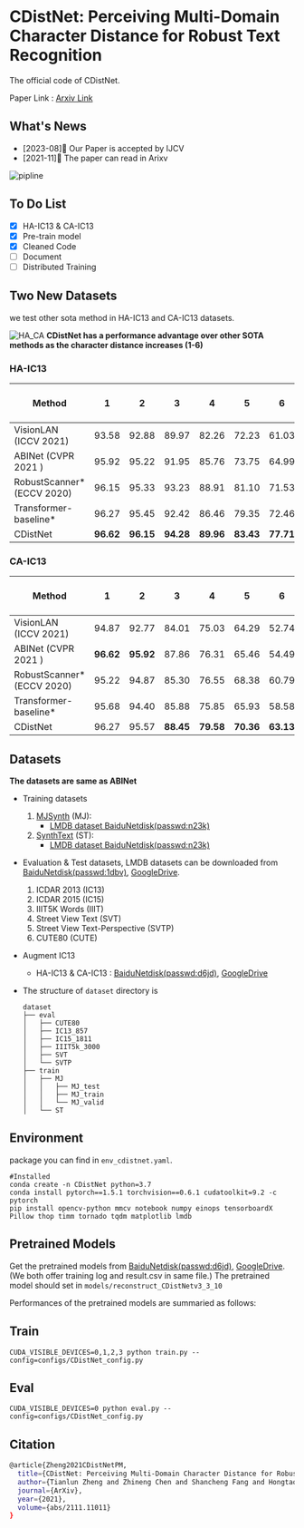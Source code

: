 # CDistNet: Perceiving Multi-Domain Character Distance for Robust Text Recognition

The official code of CDistNet.

Paper Link : [Arxiv Link](http://arxiv.org/abs/2111.11011) 

## What's News

- [2023-08]🌟 Our Paper is accepted by IJCV
- [2021-11]🌟 The paper can read in Arixv

![pipline](./utils/fig2_00.png)
## To Do List
* [x] HA-IC13 & CA-IC13
* [x] Pre-train model
* [x] Cleaned Code
* [ ] Document
* [ ] Distributed Training

## Two New Datasets 
we test other sota method in HA-IC13 and CA-IC13 datasets. 

 ![HA_CA](./utils/fig5_00.png)
**CDistNet has a performance advantage over other SOTA methods as the character distance increases (1-6)**
### HA-IC13
|Method |1 | 2 | 3 | 4 | 5 | 6 | Code & Pretrain model|
|- | - | - | - | - | - | - | - | 
|VisionLAN (ICCV 2021) | 93.58 | 92.88 | 89.97  | 82.26 | 72.23 | 61.03 | [Offical Code](https://github.com/wangyuxin87/VisionLAN)|
|ABINet (CVPR 2021 ) | 95.92 |95.22 | 91.95 | 85.76 | 73.75 | 64.99 | [Offical Code](https://github.com/FangShancheng/ABINet)|
|RobustScanner* (ECCV 2020) | 96.15 | 95.33 | 93.23 | 88.91 | 81.10 |71.53 | -- |
| Transformer-baseline* | 96.27 | 95.45 | 92.42 | 86.46 | 79.35 | 72.46 | -- |
|CDistNet |**96.62**| **96.15** | **94.28** | **89.96** | **83.43** | **77.71** | -- | 

### CA-IC13
|Method |1 | 2 | 3 | 4 | 5 | 6 | Code & Pretrain model|
|- | - | - | - | - | - | - | - | 
|VisionLAN (ICCV 2021) | 94.87 | 92.77 | 84.01 | 75.03 | 64.29 | 52.74 | [Offical Code](https://github.com/wangyuxin87/VisionLAN)|
|ABINet (CVPR 2021 ) | **96.62** | **95.92** | 87.86 |76.31 | 65.46 | 54.49 | [Offical Code](https://github.com/FangShancheng/ABINet)|
|RobustScanner* (ECCV 2020) | 95.22 | 94.87 | 85.30 | 76.55 | 68.38 |60.79 | -- |
| Transformer-baseline* | 95.68 | 94.40 | 85.88 | 75.85 | 65.93 | 58.58 | -- |
|CDistNet | 96.27 | 95.57 | **88.45** | **79.58** | **70.36** | **63.13** | -- | 


## Datasets
**The datasets are same as ABINet**
- Training datasets

    1. [MJSynth](http://www.robots.ox.ac.uk/~vgg/data/text/) (MJ): 
        - [LMDB dataset BaiduNetdisk(passwd:n23k)](https://pan.baidu.com/s/1mgnTiyoR8f6Cm655rFI4HQ)
    2. [SynthText](http://www.robots.ox.ac.uk/~vgg/data/scenetext/) (ST):
        - [LMDB dataset BaiduNetdisk(passwd:n23k)](https://pan.baidu.com/s/1mgnTiyoR8f6Cm655rFI4HQ)

- Evaluation & Test datasets, LMDB datasets can be downloaded from [BaiduNetdisk(passwd:1dbv)](https://pan.baidu.com/s/1RUg3Akwp7n8kZYJ55rU5LQ), [GoogleDrive](https://drive.google.com/file/d/1dTI0ipu14Q1uuK4s4z32DqbqF3dJPdkk/view?usp=sharing).
    1. ICDAR 2013 (IC13)
    2. ICDAR 2015 (IC15)
    3. IIIT5K Words (IIIT)
    4. Street View Text (SVT)
    5. Street View Text-Perspective (SVTP)
    6. CUTE80 (CUTE)

- Augment IC13
  - HA-IC13 & CA-IC13 : [BaiduNetdisk(passwd:d6jd)](https://pan.baidu.com/s/1s0oNmd5jQJCvoH1efjfBdg), [GoogleDrive](https://drive.google.com/drive/folders/1PTPFjDdx2Ky0KsZdgn0p9x5fqyrdxKWF?usp=sharing)

- The structure of `dataset` directory is
    ```
    dataset
    ├── eval
    │   ├── CUTE80
    │   ├── IC13_857
    │   ├── IC15_1811
    │   ├── IIIT5k_3000
    │   ├── SVT
    │   └── SVTP
    ├── train
    │   ├── MJ
    │   │   ├── MJ_test
    │   │   ├── MJ_train
    │   │   └── MJ_valid
    │   └── ST
    ```
## Environment
package you can find in `env_cdistnet.yaml`.
```
#Installed
conda create -n CDistNet python=3.7
conda install pytorch==1.5.1 torchvision==0.6.1 cudatoolkit=9.2 -c pytorch
pip install opencv-python mmcv notebook numpy einops tensorboardX Pillow thop timm tornado tqdm matplotlib lmdb
```
## Pretrained Models

Get the pretrained models from [BaiduNetdisk(passwd:d6jd)](https://pan.baidu.com/s/1s0oNmd5jQJCvoH1efjfBdg), [GoogleDrive](https://drive.google.com/drive/folders/1PTPFjDdx2Ky0KsZdgn0p9x5fqyrdxKWF?usp=sharing). 
(We both offer training log and result.csv in same file.)
The pretrained model should set in `models/reconstruct_CDistNetv3_3_10`

Performances of the pretrained models are summaried as follows:

[comment]: <> (|Model|GPUs|IC13|SVT|IIIT|IC15|SVTP|CUTE|AVG|)

[comment]: <> (|-|-|-|-|-|-|-|-|-|)

[comment]: <> (|CDistNet&#40;paper&#41;|6|97.67|93.82|96.57|86.25|89.77|89.58|92.28|)

[comment]: <> (|CDistNet&#40;rebuild&#41;|4|97.43|93.51|96.37|86.03|88.68|93.4|92.57|)

## Train
`CUDA_VISIBLE_DEVICES=0,1,2,3 python train.py --config=configs/CDistNet_config.py`
## Eval
`CUDA_VISIBLE_DEVICES=0 python eval.py --config=configs/CDistNet_config.py`
## Citation
```bash 
@article{Zheng2021CDistNetPM,
  title={CDistNet: Perceiving Multi-Domain Character Distance for Robust Text Recognition},
  author={Tianlun Zheng and Zhineng Chen and Shancheng Fang and Hongtao Xie and Yu-Gang Jiang},
  journal={ArXiv},
  year={2021},
  volume={abs/2111.11011}
}
```

